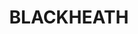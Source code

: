 ---
lastmod: '2025-04-06T06:05:20+00:00'
latitude: -33.707725
layout: suburb
longitude: 150.181517
postcode: '2785'
state: NSW
title: BLACKHEATH
url: /nsw/blackheath/
---